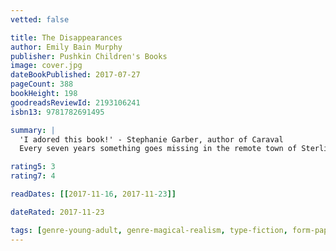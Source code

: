 ```yaml
---
vetted: false

title: The Disappearances
author: Emily Bain Murphy
publisher: Pushkin Children's Books
image: cover.jpg
dateBookPublished: 2017-07-27
pageCount: 388
bookHeight: 198
goodreadsReviewId: 2193106241
isbn13: 9781782691495

summary: |
  'I adored this book!' - Stephanie Garber, author of Caraval
  Every seven years something goes missing in the remote town of Sterling: people's reflections, the stars in the sky, the ability to dream. Aila realises that her mother may be to blame for the curse. But some mysteries are buried very deep and some secrets want to stay hidden - and one young woman's desire to uncover the truth may not be enough to save Sterling from the past.

rating5: 3
rating7: 4

readDates: [[2017-11-16, 2017-11-23]]

dateRated: 2017-11-23

tags: [genre-young-adult, genre-magical-realism, type-fiction, form-paperback]
---
```


